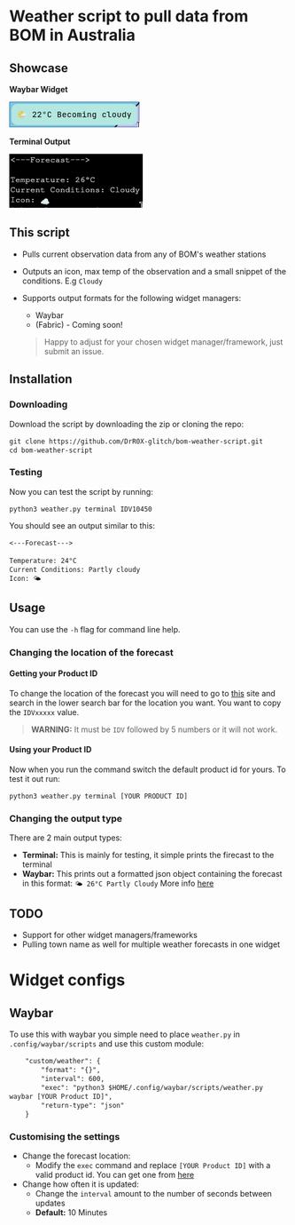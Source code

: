 # Weather script to pull data from BOM in Australia

## Showcase

**Waybar Widget**

![Image of waybar widget](./assets/weather-widget.png)

**Terminal Output**

![Image of terminal output](./assets/weather-terminal.png)

## This script

-   Pulls current observation data from any of BOM's weather stations
-   Outputs an icon, max temp of the observation and a small snippet of the conditions. E.g `Cloudy`
-   Supports output formats for the following widget managers:

    -   Waybar
    -   (Fabric) - Coming soon!

    > Happy to adjust for your chosen widget manager/framework, just submit an issue.

## Installation

### Downloading

Download the script by downloading the zip or cloning the repo:

```
git clone https://github.com/DrR0X-glitch/bom-weather-script.git
cd bom-weather-script
```

### Testing

Now you can test the script by running:

```
python3 weather.py terminal IDV10450
```

You should see an output similar to this:

```
<---Forecast--->

Temperature: 24°C
Current Conditions: Partly cloudy
Icon: 🌤️
```

## Usage

You can use the `-h` flag for command line help.

### Changing the location of the forecast

#### Getting your Product ID

To change the location of the forecast you will need to go to [this](http://www.bom.gov.au/catalogue/anon-ftp.shtml) site and search in the lower search bar for the location you want. You want to copy the `IDVxxxxx` value.

> **WARNING:** It must be `IDV` followed by 5 numbers or it will not work.

#### Using your Product ID

Now when you run the command switch the default product id for yours. To test it out run:

```
python3 weather.py terminal [YOUR PRODUCT ID]
```

### Changing the output type

There are 2 main output types:

-   **Terminal:** This is mainly for testing, it simple prints the firecast to the terminal
-   **Waybar:** This prints out a formatted json object containing the forecast in this format: `🌤️ 26°C Partly Cloudy` More info [here](#waybar)

## TODO

-   Support for other widget managers/frameworks
-   Pulling town name as well for multiple weather forecasts in one widget

# Widget configs

## Waybar

To use this with waybar you simple need to place `weather.py` in `.config/waybar/scripts` and use this custom module:

```
    "custom/weather": {
        "format": "{}",
        "interval": 600,
        "exec": "python3 $HOME/.config/waybar/scripts/weather.py waybar [YOUR Product ID]",
        "return-type": "json"
    }
```

### Customising the settings

-   Change the forecast location:
    -   Modify the `exec` command and replace `[YOUR Product ID]` with a valid product id. You can get one from [here](#getting-your-product-id)
-   Change how often it is updated:
    -   Change the `interval` amount to the number of seconds between updates
    -   **Default:** 10 Minutes
